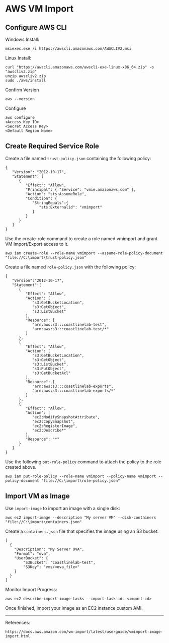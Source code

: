 # AWS VM Import

## __Configure AWS CLI__

Windows Install:

```
msiexec.exe /i https://awscli.amazonaws.com/AWSCLIV2.msi
```

Linux Install:

```
curl "https://awscli.amazonaws.com/awscli-exe-linux-x86_64.zip" -o "awscliv2.zip"
unzip awscliv2.zip
sudo ./aws/install
```

Confirm Version

```
aws --version
```

Configure

```
aws configure
<Access Key ID>
<Secret Access Key>
<Default Region Name>
```


## __Create Required Service Role__

Create a file named `trust-policy.json` containing the following policy:

```
{
   "Version": "2012-10-17",
   "Statement": [
      {
         "Effect": "Allow",
         "Principal": { "Service": "vmie.amazonaws.com" },
         "Action": "sts:AssumeRole",
         "Condition": {
            "StringEquals":{
               "sts:Externalid": "vmimport"
            }
         }
      }
   ]
}
```

Use the create-role command to create a role named vmimport and grant VM Import/Export access to it.

```
aws iam create-role --role-name vmimport --assume-role-policy-document "file://C:\import\trust-policy.json"
```

Create a file named `role-policy.json` with the following policy:

```
{
   "Version":"2012-10-17",
   "Statement":[
      {
         "Effect": "Allow",
         "Action": [
            "s3:GetBucketLocation",
            "s3:GetObject",
            "s3:ListBucket" 
         ],
         "Resource": [
            "arn:aws:s3:::coastlinelab-test",
            "arn:aws:s3:::coastlinelab-test/*"
         ]
      },
      {
         "Effect": "Allow",
         "Action": [
            "s3:GetBucketLocation",
            "s3:GetObject",
            "s3:ListBucket",
            "s3:PutObject",
            "s3:GetBucketAcl"
         ],
         "Resource": [
            "arn:aws:s3:::coastlinelab-exports",
            "arn:aws:s3:::coastlinelab-exports/*"
         ]
      },
      {
         "Effect": "Allow",
         "Action": [
            "ec2:ModifySnapshotAttribute",
            "ec2:CopySnapshot",
            "ec2:RegisterImage",
            "ec2:Describe*"
         ],
         "Resource": "*"
      }
   ]
}
```

Use the following `put-role-policy` command to attach the policy to the role created above.

```
aws iam put-role-policy --role-name vmimport --policy-name vmimport --policy-document "file://C:\import\role-policy.json"
```

## __Import VM as Image__

Use `import-image` to import an image with a single disk:

```
aws ec2 import-image --description "My server VM" --disk-containers "file://C:\import\containers.json"
```

Create a `containers.json` file that specifies the image using an S3 bucket:

```
[
  {
    "Description": "My Server OVA",
    "Format": "ova",
    "UserBucket": {
        "S3Bucket": "coastlinelab-test",
        "S3Key": "vms/<ova_file>"
    }
  }
]
```

Monitor Import Progress:

```
aws ec2 describe-import-image-tasks --import-task-ids <import-id>
```

Once finished, import your image as an EC2 instance custom AMI.

----

References:

```
https://docs.aws.amazon.com/vm-import/latest/userguide/vmimport-image-import.html
```
